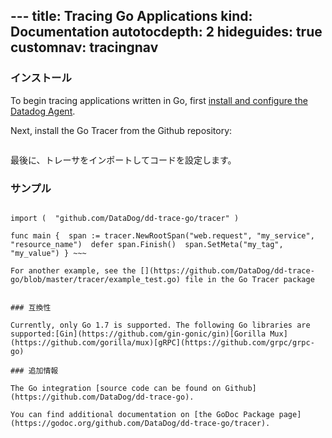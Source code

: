 --- title: Tracing Go Applications kind: Documentation autotocdepth: 2 hideguides: true
customnav: tracingnav
---

### インストール

To begin tracing applications written in Go, first [install and configure the Datadog Agent](/tracing#installing-the-agent).

Next, install the Go Tracer from the Github repository:

~~~ go get "github.com/DataDog/dd-trace-go/tracer"
~~~

最後に、トレーサをインポートしてコードを設定します。

### サンプル

~~~ package main

import (  "github.com/DataDog/dd-trace-go/tracer" )

func main {  span := tracer.NewRootSpan("web.request", "my_service", "resource_name")  defer span.Finish()  span.SetMeta("my_tag", "my_value") } ~~~

For another example, see the [](https://github.com/DataDog/dd-trace-go/blob/master/tracer/example_test.go) file in the Go Tracer package


### 互換性

Currently, only Go 1.7 is supported. The following Go libraries are supported:[Gin](https://github.com/gin-gonic/gin)[Gorilla Mux](https://github.com/gorilla/mux)[gRPC](https://github.com/grpc/grpc-go)

### 追加情報

The Go integration [source code can be found on Github](https://github.com/DataDog/dd-trace-go).

You can find additional documentation on [the GoDoc Package page](https://godoc.org/github.com/DataDog/dd-trace-go/tracer).
